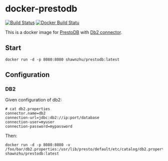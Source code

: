 # docker-prestodb

[![Build Status](https://travis-ci.org/IBM/docker-prestodb.svg?branch=master)](https://travis-ci.org/IBM/docker-prestodb)
[![Docker Build Statu](https://img.shields.io/docker/build/shawnzhu/prestodb.svg)](https://hub.docker.com/r/shawnzhu/prestodb/)

This is a docker image for [PrestoDB](https://prestosql.io/) with [Db2 connector](https://github.com/IBM/presto-db2/).

## Start

```SHELL
docker run -d -p 8080:8080 shawnzhu/prestodb:latest
```

## Configuration

### DB2

Given configuration of db2:

```
# cat db2.properties
connector.name=db2
connection-url=jdbc:db2://ip:port/database
connection-user=myuser
connection-password=mypassword
```

Then:

```SHELL
docker run -d -p 8080:8080 -v /foo/bar/db2.properties:/usr/lib/presto/default/etc/catalog/db2.properties:ro shawnzhu/prestodb:latest
```
